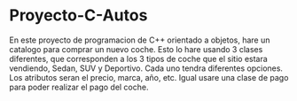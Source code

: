 # Proyecto-C-Autos

En este proyecto de programacion de C++ orientado a objetos, hare un catalogo para comprar un nuevo coche. Esto lo hare usando 3 clases diferentes, que corresponden a los 3 tipos de coche que el sitio estara vendiendo,
Sedan, SUV y Deportivo. Cada uno tendra diferentes opciones. Los atributos seran el precio, marca, año, etc. Igual usare una clase de pago para poder realizar el pago del coche.

